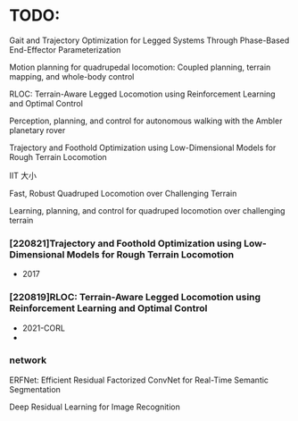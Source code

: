 # TODO:

Gait and Trajectory Optimization for Legged Systems Through Phase-Based End-Effector Parameterization

Motion planning for quadrupedal locomotion: Coupled planning, terrain mapping, and whole-body control

RLOC: Terrain-Aware Legged Locomotion using Reinforcement Learning and Optimal Control

Perception, planning, and control for autonomous walking with the Ambler planetary rover

Trajectory and Foothold Optimization using Low-Dimensional Models for Rough Terrain Locomotion

IIT 大小

Fast, Robust Quadruped Locomotion over Challenging Terrain

Learning, planning, and control for
quadruped locomotion over challenging
terrain



### [220821]Trajectory and Foothold Optimization using Low-Dimensional Models for Rough Terrain Locomotion

* 2017

### [220819]RLOC: Terrain-Aware Legged Locomotion using Reinforcement Learning and Optimal Control

* 2021-CORL
* 

### network

ERFNet: Efficient Residual Factorized ConvNet for Real-Time Semantic Segmentation

Deep Residual Learning for Image Recognition
